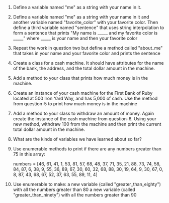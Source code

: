 
1) Define a variable named "me" as a string with your name in it.

2) Define a variable named "me" as a string with your name in it and another
   variable named "favorite_color" with your favorite color. Then define a
   third variable named "sentence" that uses string interpolation to form
   a sentence that prints "My name is _____ and my favorite color is _____"
   where _____ is your name and then your favorite color

3) Repeat the work in question two but define a method called "about_me"
   that takes in your name and your favorite color and prints the sentence

4) Create a class for a cash machine. It should have attributes for the
   name of the bank, the address, and the total dollar amount in the machine.

5) Add a method to your class that prints how much money is in the machine.

6) Create an instance of your cash machine for the First Bank of Ruby located
   at 500 Iron Yard Way, and has 5,000 of cash. Use the method from question-5
   to print how much money is in the machine

7) Add a method to your class to withdraw an amount of money. Again create the
   instance of the cash machine from question-6. Using your new method, withdraw
   100 from the machine and then print the current total dollar amount in the machine.

8) What are the kinds of variables we have learned about so far?

9) Use enumerable methods to print if there are any numbers greater than 75 in this
   array:

   numbers = [46, 61, 41, 1, 53, 81, 57, 68, 48, 37, 71, 35, 21, 88, 73, 74, 58, 84, 87, 6, 38, 9, 55, 36, 89, 67, 30, 60, 32, 68, 88, 30, 19, 64, 9, 30, 67, 0, 8, 87, 43, 68, 67, 52, 37, 63, 55, 89, 11, 4]

10) Use enumerable to make:
    a new variable (called "greater_than_eighty") with all the numbers greater than 80
    a new variable (called "greater_than_ninety") with all the numbers greater than 90
